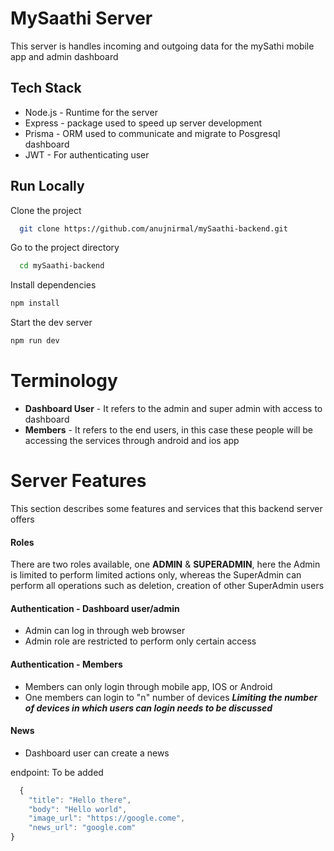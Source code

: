 # MySaathi Server
This server is handles incoming and outgoing data for the mySathi mobile app and admin dashboard

 
## Tech Stack  
* Node.js - Runtime for the server
* Express - package used to speed up server development
* Prisma - ORM used to communicate and migrate to Posgresql dashboard
* JWT - For authenticating user


## Run Locally  
Clone the project  

~~~bash  
  git clone https://github.com/anujnirmal/mySaathi-backend.git
~~~

Go to the project directory  

~~~bash  
  cd mySaathi-backend
~~~

Install dependencies  

~~~bash  
npm install
~~~

Start the dev server  

~~~bash  
npm run dev
~~~  
 
 
# Terminology  
* **Dashboard User** - It refers to the admin and super admin with access to dashboard
* **Members** - It refers to the end users, in this case these people will be accessing the services through android and ios app

  
# Server Features  
This section describes some features and services that this backend server offers

#### Roles 
There are two roles available, one **ADMIN** & **SUPERADMIN**, here the Admin is limited to perform limited actions only, whereas the SuperAdmin can perform all operations such as deletion, creation of other SuperAdmin users

#### Authentication - Dashboard user/admin
* Admin can log in through web browser
* Admin role are restricted to perform only certain access

#### Authentication - Members
* Members can only login through mobile app, IOS or Android
* One members can login to "n" number of devices ***Limiting the number of devices in which users can login needs to be discussed***


#### News 
* Dashboard user can create a news

endpoint: To be added
~~~javascript  
  {
	"title": "Hello there",
	"body": "Hello world",
	"image_url": "https://google.come",
	"news_url": "google.com"
}
~~~  
